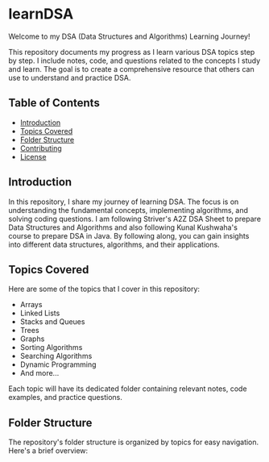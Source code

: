 # learnDSA

Welcome to my DSA (Data Structures and Algorithms) Learning Journey!

This repository documents my progress as I learn various DSA topics step by step. I include notes, code, and questions related to the concepts I study and learn. The goal is to create a comprehensive resource that others can use to understand and practice DSA.

## Table of Contents

- [Introduction](#introduction)
- [Topics Covered](#topics-covered)
- [Folder Structure](#folder-structure)
- [Contributing](#contributing)
- [License](#license)

## Introduction

In this repository, I share my journey of learning DSA. The focus is on understanding the fundamental concepts, implementing algorithms, and solving coding questions. I am following Striver's A2Z DSA Sheet to prepare Data Structures and Algorithms and also following Kunal Kushwaha's course to prepare DSA in Java. By following along, you can gain insights into different data structures, algorithms, and their applications.

## Topics Covered

Here are some of the topics that I cover in this repository:

- Arrays
- Linked Lists
- Stacks and Queues
- Trees
- Graphs
- Sorting Algorithms
- Searching Algorithms
- Dynamic Programming
- And more...

Each topic will have its dedicated folder containing relevant notes, code examples, and practice questions.

## Folder Structure

The repository's folder structure is organized by topics for easy navigation. Here's a brief overview:

